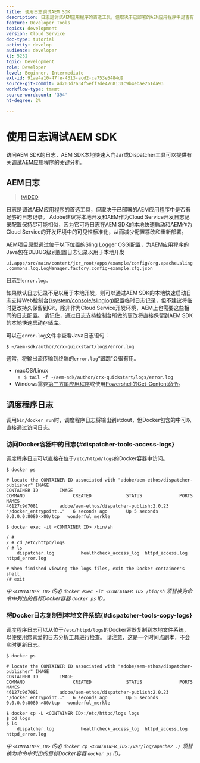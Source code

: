 ```yaml
---
title: 使用日志调试AEM SDK
description: 日志是调试AEM应用程序的首选工具，但取决于已部署的AEM应用程序中是否有足够的日志记录。
feature: Developer Tools
topics: development
version: Cloud Service
doc-type: tutorial
activity: develop
audience: developer
kt: 5252
topic: Development
role: Developer
level: Beginner, Intermediate
exl-id: 91aa4a10-47fe-4313-acd2-ca753e5484d9
source-git-commit: ad203d7a34f5eff7de4768131c9b4ebae261da93
workflow-type: tm+mt
source-wordcount: '394'
ht-degree: 2%

---
```


# 使用日志调试AEM SDK

访问AEM SDK的日志，AEM SDK本地快速入门Jar或Dispatcher工具可以提供有关调试AEM应用程序的关键分析。

## AEM日志

>[!VIDEO](https://video.tv.adobe.com/v/34334/?quality=12&learn=on)

日志是调试AEM应用程序的首选工具，但取决于已部署的AEM应用程序中是否有足够的日志记录。 Adobe建议将本地开发和AEM作为Cloud Service开发日志记录配置保持尽可能相似，因为它可将日志在AEM SDK的本地快速启动和AEM作为Cloud Service的开发环境中的可见性标准化，从而减少配置篡改和重新部署。

[AEM项目原型](https://github.com/adobe/aem-project-archetype)通过位于以下位置的Sling Logger OSGi配置，为AEM应用程序的Java包在DEBUG级别配置日志记录以用于本地开发

`ui.apps/src/main/content/jcr_root/apps/example/config/org.apache.sling.commons.log.LogManager.factory.config-example.cfg.json`

日志到`error.log`。

如果默认日志记录不足以用于本地开发，则可以通过AEM SDK的本地快速启动日志支持Web控制台([/system/console/slinglog](http://localhost:4502/system/console/slinglog))配置临时日志记录，但不建议将临时更改持久保留到Git，除非作为Cloud Service开发环境，AEM上也需要这些相同的日志配置。 请记住，通过日志支持控制台所做的更改将直接保留到AEM SDK的本地快速启动存储库。

可以在`error.log`文件中查看Java日志语句：

```
$ ~/aem-sdk/author/crx-quickstart/logs/error.log
```

通常，将输出流传输到终端的`error.log`“跟踪”会很有用。

+ macOS/Linux
   + `$ tail -f ~/aem-sdk/author/crx-quickstart/logs/error.log`
+ Windows需要[第三方尾应用程序](https://stackoverflow.com/questions/187587/a-windows-equivalent-of-the-unix-tail-command)或使用[Powershell的Get-Content命令](https://stackoverflow.com/a/46444596/133936)。

## 调度程序日志

调用`bin/docker_run`时，调度程序日志将输出到stdout，但Docker包含的中可以直接通过访问日志。

### 访问Docker容器中的日志{#dispatcher-tools-access-logs}

调度程序日志可以直接在位于`/etc/httpd/logs`的Docker容器中访问。

```shell
$ docker ps

# locate the CONTAINER ID associated with "adobe/aem-ethos/dispatcher-publisher" IMAGE
CONTAINER ID        IMAGE                                       COMMAND                  CREATED             STATUS              PORTS                  NAMES
46127c9d7081        adobe/aem-ethos/dispatcher-publish:2.0.23   "/docker_entrypoint.…"   6 seconds ago       Up 5 seconds        0.0.0.0:8080->80/tcp   wonderful_merkle

$ docker exec -it <CONTAINER ID> /bin/sh

/ # 
/ # cd /etc/httpd/logs
/ # ls
    dispatcher.log          healthcheck_access_log  httpd_access.log        httpd_error.log

# When finished viewing the logs files, exit the Docker container's shell
/# exit
```

_中 `<CONTAINER ID>` 的必 `docker exec -it <CONTAINER ID> /bin/sh` 须替换为命令中列出的目标Docker容器 `docker ps` ID。_


### 将Docker日志复制到本地文件系统{#dispatcher-tools-copy-logs}

调度程序日志可以从位于`/etc/httpd/logs`的Docker容器复制到本地文件系统，以便使用您喜爱的日志分析工具进行检查。 请注意，这是一个时间点副本，不会实时更新日志。

```shell
$ docker ps

# locate the CONTAINER ID associated with "adobe/aem-ethos/dispatcher-publisher" IMAGE
CONTAINER ID        IMAGE                                       COMMAND                  CREATED             STATUS              PORTS                  NAMES
46127c9d7081        adobe/aem-ethos/dispatcher-publish:2.0.23   "/docker_entrypoint.…"   6 seconds ago       Up 5 seconds        0.0.0.0:8080->80/tcp   wonderful_merkle

$ docker cp -L <CONTAINER ID>:/etc/httpd/logs logs 
$ cd logs
$ ls
    dispatcher.log          healthcheck_access_log  httpd_access.log        httpd_error.log
```

_中 `<CONTAINER_ID>` 的必 `docker cp <CONTAINER_ID>:/var/log/apache2 ./` 须替换为命令中列出的目标Docker容器 `docker ps` ID。_
